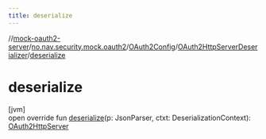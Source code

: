 ```yaml
---
title: deserialize
---
```

//[mock-oauth2-server](../../../../index.html)/[no.nav.security.mock.oauth2](../../index.html)/[OAuth2Config](../index.html)/[OAuth2HttpServerDeserializer](index.html)/[deserialize](deserialize.html)



# deserialize



[jvm]\
open override fun [deserialize](deserialize.html)(p: JsonParser, ctxt: DeserializationContext): [OAuth2HttpServer](../../../no.nav.security.mock.oauth2.http/-o-auth2-http-server/index.html)




